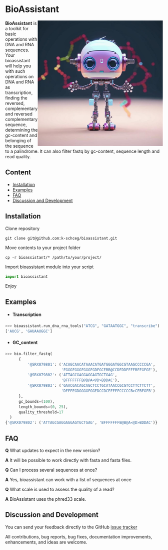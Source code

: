 # BioAssistant

<img align="right" src="bioassistant.jpg" alt="BioAssistant" width="400">

**BioAssistant** is a toolkit for basic operations with DNA and RNA sequences. Your bioassistant will help you with such operations on DNA and RNA as transcription, finding the reversed, complementary and reversed complementary sequence, determining the gc-content and belonging of the sequence to a palindrome. It can also filter fastq by gc-content, sequence length and read quality.
## Content

* [Installation](#installation)
* [Examples](#examples)
* [FAQ](#faq)
* [Discussion and Development](#discussion-and-development)

## Installation

Clone repository
~~~
git clone git@github.com:k-schceg/bioassistant.git
~~~
Move contents to your project folder
~~~
cp -r bioassistant/* /path/to/your/project/
~~~
Import bioassistant module into your script
```python
import bioassistant
```
Enjoy


## Examples

* #### Transcription
```python
>>> bioassistant.run_dna_rna_tools("ATCG", "GATAATGGC", "transcribe")
['AUCG', 'GAUAAUGGC']
```
* #### GC_content
```python
>>> bio.filter_fastq(
      {
          '@SRX079801': ('ACAGCAACATAAACATGATGGGATGGCGTAAGCCCCCGA', 
                         'FGGGFGGGFGGGFGDFGCEBB@CCDFDDFFFFBFFGFGE'),
          '@SRX079802': ('ATTAGCGAGGAGGAGTGCTGAG', 
                         'BFFFFFFFB@B@A<@D>BDDAC'),
          '@SRX079803': ('GAACGACAGCAGCTCCTGCATAACCGCGTCCTTCTTCTT', 
                         'DFFFEGDGGGGFGGEDCCDCEFFFFCCCCCB>CEBFGFB')
      }, 
      gc_bounds=(100),
      length_bounds=(0, 25),
      quality_threshold=17
  )
{'@SRX079802': ('ATTAGCGAGGAGGAGTGCTGAG', 'BFFFFFFFB@B@A<@D>BDDAC')}
```

## FAQ

**Q** What updates to expect in the new version?

**A** It will be possible to work directly with fasta and fasta files.

**Q** Can I process several sequences at once?

**A** Yes, bioassistant can work with a list of sequences at once

**Q** What scale is used to assess the quality of a read?

**A** BioAssistant uses the phred33 scale.

## Discussion and Development

You can send your feedback directly to the GitHub [issue tracker](https://github.com/k-schceg/bioassistant/issues)

All contributions, bug reports, bug fixes, documentation improvements, enhancements, and ideas are welcome.

